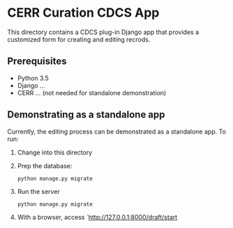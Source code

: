 # CERR Curation CDCS App

This directory contains a CDCS plug-in Django app that provides a customized form for
creating and editing recrods.

## Prerequisites

 * Python 3.5
 * Django ...
 * CERR   ... (not needed for standalone demonstration)


## Demonstrating as a standalone app

Currently, the editing process can be demonstrated as a standalone app.  To run:

 1.  Change into this directory

 2.  Prep the database:
     ```
     python manage.py migrate
     ```

 3.  Run the server
     ```
     python manage.py migrate
     ```

 4.  With a browser, access `http://127.0.0.1:8000/draft/start

